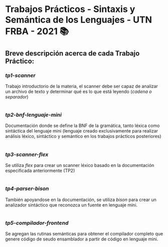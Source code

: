# Trabajos Prácticos - Sintaxis y Semántica de los Lenguajes - UTN FRBA - 2021 :books:

## Breve descripción acerca de cada Trabajo Práctico:

### *tp1-scanner*
Trabajo introductorio de la materia, el scanner debe ser capaz de analizar un archivo de texto y determinar qué es lo que está leyendo (*cadena o separador*)
#
### *tp2-bnf-lenguaje-mini*
Documentación donde se define la BNF de la gramática, tanto léxica como sintáctica del lenguaje mini (lenguaje creado exclusivamente para realizar análisis léxico, sintáctico y semántico en los trabajos prácticos posteriores)
#
### *tp3-scanner-flex*
Se utiliza *flex* para crear un scanner léxico basado en la documentación especificada anteriormente (TP2)
#
### *tp4-parser-bison*
También apoyandose en la documentación, se utiliza *bison* para crear un analizador sintáctico que reconozca un fuente en lenguaje mini.
#
### *tp5-compilador-frontend*
Se agregan las rutinas semánticas para obtener el compilador completo que genere código de seudo ensamblador a partir de código en lenguaje mini.